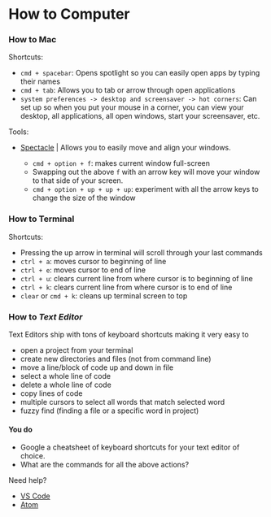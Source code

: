 # How to Computer

### How to Mac

Shortcuts:
- `cmd + spacebar`:
  Opens spotlight so you can easily open apps by typing their names
- `cmd + tab`: Allows you to tab or arrow through open applications
- `system preferences -> desktop and screensaver -> hot corners`: Can set up so when
you put your mouse in a corner, you can view your desktop, all applications, all open windows, start your screensaver, etc.

Tools:
- [Spectacle](https://www.spectacleapp.com) | Allows you to easily move and align your windows.

    * `cmd + option + f`: makes current window full-screen
    * Swapping out the above `f` with an arrow key will move your window to that side of your screen.
    * `cmd + option + up + up + up`: experiment with all the arrow keys to change the size of the window



### How to Terminal

Shortcuts:
- Pressing the up arrow in terminal will scroll through your last commands
- `ctrl + a`: moves cursor to beginning of line
- `ctrl + e`: moves cursor to end of line
- `ctrl + u`: clears current line from where cursor is to beginning of line
- `ctrl + k`: clears current line from where cursor is to end of line
- `clear` or `cmd + k`: cleans up terminal screen to top


### How to *Text Editor*

Text Editors ship with tons of keyboard shortcuts making it very easy to
- open a project from your terminal
- create new directories and files (not from command line)
- move a line/block of code up and down in file
- select a whole line of code
- delete a whole line of code
- copy lines of code
- multiple cursors to select all words that match selected word
- fuzzy find (finding a file or a specific word in project)

#### You do
- Google a cheatsheet of keyboard shortcuts for your text editor of choice.
- What are the commands for all the above actions?


Need help?
   - [VS Code](https://code.visualstudio.com/shortcuts/keyboard-shortcuts-macos.pdf)
   - [Atom](https://www.bugsnag.com/blog/atom-editor-cheat-sheet)
